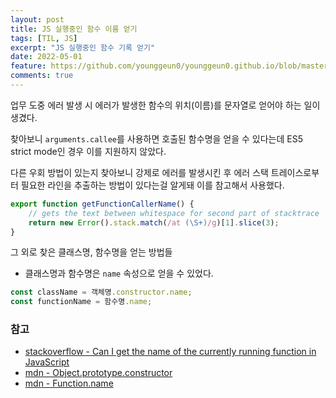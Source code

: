 ```yaml
---
layout: post
title: JS 실행중인 함수 이름 얻기
tags: [TIL, JS]
excerpt: "JS 실행중인 함수 기록 얻기"
date: 2022-05-01
feature: https://github.com/younggeun0/younggeun0.github.io/blob/master/_posts/img/til/til.png?raw=true
comments: true
---
```


업무 도중 에러 발생 시 에러가 발생한 함수의 위치(이름)를 문자열로 얻어야 하는 일이 생겼다.

찾아보니 `arguments.callee`를 사용하면 호출된 함수명을 얻을 수 있다는데 ES5 strict mode인 경우 이를 지원하지 않았다.

다른 우회 방법이 있는지 찾아보니 강제로 에러를 발생시킨 후 에러 스택 트레이스로부터 필요한 라인을 추출하는 방법이 있다는걸 알게돼 이를 참고해서 사용했다.

```js
export function getFunctionCallerName() {
    // gets the text between whitespace for second part of stacktrace
    return new Error().stack.match(/at (\S+)/g)[1].slice(3);
}
```

그 외로 찾은 클래스명, 함수명을 얻는 방법들

-   클래스명과 함수명은 `name` 속성으로 얻을 수 있었다.

```js
const className = 객체명.constructor.name;
const functionName = 함수명.name;
```

### 참고

-   [stackoverflow - Can I get the name of the currently running function in JavaScript](https://stackoverflow.com/a/41621478)
-   [mdn - Object.prototype.constructor](https://developer.mozilla.org/ko/docs/Web/JavaScript/Reference/Global_Objects/Object/constructor)
-   [mdn - Function.name](https://developer.mozilla.org/ko/docs/Web/JavaScript/Reference/Global_Objects/Function/name)
